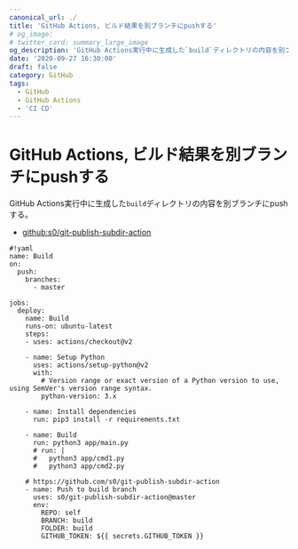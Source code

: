 ```yaml
---
canonical_url: ./
title: 'GitHub Actions, ビルド結果を別ブランチにpushする'
# og_image:
# twitter_card: summary_large_image
og_description: 'GitHub Actions実行中に生成した`build`ディレクトリの内容を別ブランチにpushする'
date: '2020-09-27 16:30:00'
draft: false
category: GitHub
tags:
  - GitHub
  - GitHub Actions
  - 'CI CD'
---
```

# GitHub Actions, ビルド結果を別ブランチにpushする
GitHub Actions実行中に生成した`build`ディレクトリの内容を別ブランチにpushする。

- [github:s0/git-publish-subdir-action](https://github.com/s0/git-publish-subdir-action)

```
#!yaml
name: Build
on:
  push:
    branches:
      - master

jobs:
  deploy:
    name: Build
    runs-on: ubuntu-latest
    steps:
    - uses: actions/checkout@v2

    - name: Setup Python
      uses: actions/setup-python@v2
      with:
        # Version range or exact version of a Python version to use, using SemVer's version range syntax.
        python-version: 3.x

    - name: Install dependencies
      run: pip3 install -r requirements.txt

    - name: Build
      run: python3 app/main.py
      # run: |
      #   python3 app/cmd1.py
      #   python3 app/cmd2.py

    # https://github.com/s0/git-publish-subdir-action
    - name: Push to build branch
      uses: s0/git-publish-subdir-action@master
      env:
        REPO: self
        BRANCH: build
        FOLDER: build
        GITHUB_TOKEN: ${{ secrets.GITHUB_TOKEN }}
```
